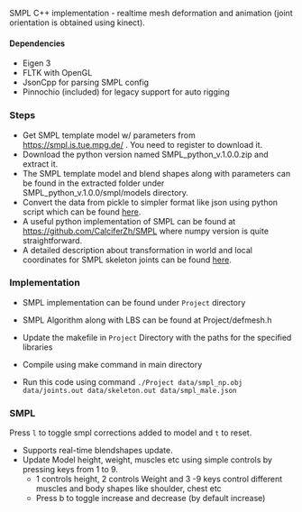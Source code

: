 SMPL C++ implementation - realtime mesh deformation and animation (joint orientation is obtained using kinect). 

#### Dependencies
- Eigen 3
- FLTK with OpenGL
- JsonCpp for parsing SMPL config
- Pinnochio (included) for legacy support for auto rigging


### Steps

- Get SMPL template model w/ parameters from https://smpl.is.tue.mpg.de/ . You need to register to download it.
- Download the python version named SMPL_python_v.1.0.0.zip and extract it.
- The SMPL template model and blend shapes along with parameters can be found in the extracted folder under SMPL_python_v.1.0.0/smpl/models directory.
- Convert the data from pickle to simpler format like json using python script which can be found [here](https://github.com/YeeCY/SMPLpp/blob/master/SMPL%2B%2B/scripts/preprocess.py).
- A useful python implementation of SMPL can be found at  https://github.com/CalciferZh/SMPL where numpy version is quite straightforward.
- A detailed description about transformation in world and local coordinates for SMPL skeleton joints can be found [here](https://github.com/YeeCY/SMPLpp/blob/master/SMPL%2B%2B/src/smpl/WorldTransformation.cpp).

### Implementation

- SMPL implementation can be found under `Project` directory
- SMPL Algorithm along with LBS can be found at Project/defmesh.h
- Update the makefile in `Project` Directory with the paths for the specified libraries
- Compile using make command in main directory

- Run this code using command 
`./Project data/smpl_np.obj data/joints.out data/skeleton.out data/smpl_male.json`

### SMPL 
Press `l` to toggle smpl corrections added to model and   `t` to reset.
- Supports real-time blendshapes update.
- Update Model height, weight, muscles etc using simple controls by pressing keys from 1 to 9.
    - 1 controls height, 2 controls Weight and 3 -9 keys control different muscles and body shapes like shoulder, chest etc
    - Press b to toggle increase and decrease (by default increase)


